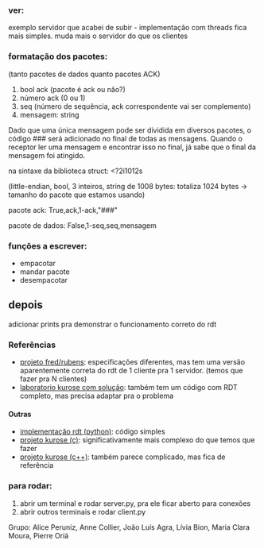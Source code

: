 ### ver:

exemplo servidor que acabei de subir - implementação com threads fica mais simples. muda mais o servidor do que os clientes

### formatação dos pacotes:
(tanto pacotes de dados quanto pacotes ACK)

1. bool ack (pacote é ack ou não?)
2. número ack (0 ou 1)
3. seq (número de sequência, ack correspondente vai ser complemento)
4. mensagem: string

Dado que uma única mensagem pode ser dividida em diversos pacotes, 
o código ### será adicionado no final de todas as mensagens. 
Quando o receptor ler uma mensagem e encontrar isso no final, já sabe que o final da mensagem foi atingido.

na sintaxe da biblioteca struct: <?2i1012s 

(little-endian, bool, 3 inteiros, string de 1008 bytes: totaliza 1024 bytes -> tamanho do pacote que estamos usando)

pacote ack: True,ack,1-ack,"###"

pacote de dados: False,1-seq,seq,mensagem

### funções a escrever:

- empacotar
- mandar pacote
- desempacotar

## depois

adicionar prints pra demonstrar o funcionamento correto do rdt

### Referências

- [projeto fred/rubens](https://github.com/rubdelima/ChatBot-Server---InfraCom/tree/master): especificações diferentes, mas tem uma versão aparentemente correta do rdt de 1 cliente pra 1 servidor. (temos que fazer pra N clientes)
- [laboratorio kurose com solução](https://gaia.cs.umass.edu/kurose_ross/programming/RDT): também tem um código com RDT completo, mas precisa adaptar pra o problema


#### Outras
- [implementação rdt (python)](https://github.com/M-Abdullah-Usmani/Reliable-data-transfer-protocol-rdt-3.0-): código simples
- [projeto kurose (c)](https://github.com/Ghamry0x1/reliable-transport-protocol): significativamente mais complexo do que temos que fazer
- [projeto kurose (c++)](https://github.com/shamiul94/Reliable-Data-Transfer-Protocol-RDT-Simulation): também parece complicado, mas fica de referência


### para rodar:
1. abrir um terminal e rodar server.py, pra ele ficar aberto para conexões
2. abrir outros terminais e rodar client.py

Grupo: Alice Peruniz, Anne Collier, João Luís Agra, Lívia Bion, Maria Clara Moura, Pierre Oriá



